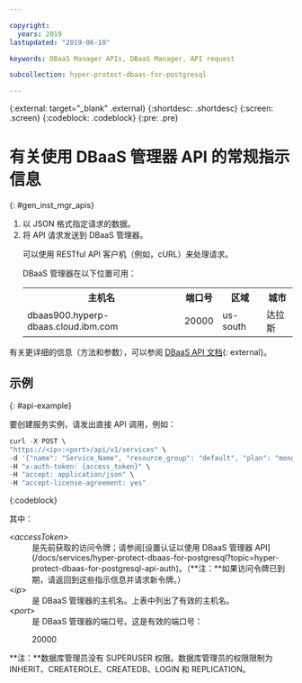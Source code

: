 ```yaml
---

copyright:
  years: 2019
lastupdated: "2019-06-10"

keywords: DBaaS Manager APIs, DBaaS Manager, API request

subcollection: hyper-protect-dbaas-for-postgresql

---
```


{:external: target="_blank" .external}
{:shortdesc: .shortdesc}
{:screen: .screen}
{:codeblock: .codeblock}
{:pre: .pre}


# 有关使用 DBaaS 管理器 API 的常规指示信息
{: #gen_inst_mgr_apis}
<ol>
<li>以 JSON 格式指定请求的数据。
</li>
<li>将 API 请求发送到 DBaaS 管理器。
<p>可以使用 RESTful API 客户机（例如，cURL）来处理请求。
</p>
<p>DBaaS 管理器在以下位置可用：
<table>
  <tr>
    <th> 主机名</th>
    <th> 端口号</th>
    <th> 区域</th>
    <th> 城市</th>
  </tr>
  <tr>
    <td> dbaas900.hyperp-dbaas.cloud.ibm.com</td>
    <td> 20000 </td>
    <td> us-south </td>
    <td> 达拉斯</td>
  </tr>
</table>
</p>	 
</li>
</ol>

有关更详细的信息（方法和参数），可以参阅 [DBaaS API 文档](https://{DomainName}/apidocs/hyperp-dbaas){: external}。

## 示例
{: #api-example}

要创建服务实例，请发出直接 API 调用，例如：

```javascript
curl -X POST \
"https://<ip>:<port>/api/v1/services" \
-d '{"name": "Service_Name", "resource_group": "default", "plan": "mongodb-free", "admin_name": "admin", "password": "passw0rd_for_adm"}'
-H "x-auth-token: {access_token}" \
-H "accept: application/json" \
-H "accept-license-agreement: yes"
```
{:codeblock}

其中：
<dl>
<dt> &lt;<em>accessToken</em>&gt;</dt>
<dd>是先前获取的访问令牌；请参阅[设置认证以使用 DBaaS 管理器 API](/docs/services/hyper-protect-dbaas-for-postgresql?topic=hyper-protect-dbaas-for-postgresql-api-auth)。（**注：**如果访问令牌已到期，请返回到这些指示信息并请求新令牌。）</dd>
<dt> &lt;<em>ip</em>&gt;</dt>
<dd>是 DBaaS 管理器的主机名。上表中列出了有效的主机名。</dd>
<dt> &lt;<em>port</em>&gt;</dt>
<dd>是 DBaaS 管理器的端口号。这是有效的端口号：<p>20000</p>
</dd>
</dl>

**注：**数据库管理员没有 SUPERUSER 权限。数据库管理员的权限限制为 INHERIT、CREATEROLE、CREATEDB、LOGIN 和 REPLICATION。
